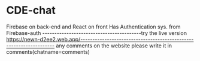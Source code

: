 # CDE-chat
Firebase on back-end and React on front
Has Authentication sys. from Firebase-auth
-----------------------------------------try the live version https://newn-d2ee2.web.app/-------------------------------------------------------------------
any comments on the website please write it in comments(chatname=comments)

